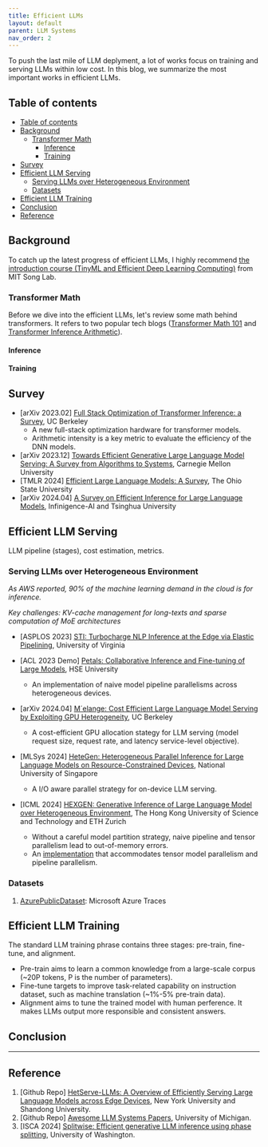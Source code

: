 ```yaml
---
title: Efficient LLMs
layout: default
parent: LLM Systems
nav_order: 2
---
```

To push the last mile of LLM deplyment, a lot of works focus on training and serving LLMs within low cost. In this blog, we summarize the most important works in efficient LLMs.

## Table of contents
- [Table of contents](#table-of-contents)
- [Background](#background)
  - [Transformer Math](#transformer-math)
    - [Inference](#inference)
    - [Training](#training)
- [Survey](#survey)
- [Efficient LLM Serving](#efficient-llm-serving)
  - [Serving LLMs over Heterogeneous Environment](#serving-llms-over-heterogeneous-environment)
  - [Datasets](#datasets)
- [Efficient LLM Training](#efficient-llm-training)
- [Conclusion](#conclusion)
- [Reference](#reference)

## Background
To catch up the latest progress of efficient LLMs, I highly recommend [the introduction course (TinyML and Efficient Deep Learning Computing)](https://hanlab.mit.edu/courses/2023-fall-65940) from MIT Song Lab.

### Transformer Math
Before we dive into the efficient LLMs, let's review some math behind transformers. It refers to two popular tech blogs ([Transformer Math 101](https://blog.eleuther.ai/transformer-math/) and [Transformer Inference Arithmetic](https://kipp.ly/transformer-inference-arithmetic/)).

#### Inference

#### Training


## Survey
- [arXiv 2023.02] [Full Stack Optimization of Transformer Inference: a Survey](https://arxiv.org/abs/2302.14017), UC Berkeley
  - A new full-stack optimization hardware for transformer models.
  - Arithmetic intensity is a key metric to evaluate the efficiency of the DNN models.
- [arXiv 2023.12] [Towards Efficient Generative Large Language Model Serving: A Survey from Algorithms to Systems](https://arxiv.org/pdf/2312.15234), Carnegie Mellon University
- [TMLR 2024] [Efficient Large Language Models: A Survey](https://github.com/AIoT-MLSys-Lab/Efficient-LLMs-Survey), The Ohio State University
- [arXiv 2024.04] [A Survey on Efficient Inference for Large Language Models](https://arxiv.org/abs/2404.14294), Infinigence-AI and Tsinghua University

## Efficient LLM Serving
LLM pipeline (stages), cost estimation, metrics.

### Serving LLMs over Heterogeneous Environment

_As AWS reported, 90% of the machine learning demand in the cloud is for inference._

_Key challenges: KV-cache management for long-texts and sparse computation of MoE architectures_

- [ASPLOS 2023] [STI: Turbocharge NLP Inference at the Edge via Elastic
Pipelining](https://arxiv.org/pdf/2207.05022), University of Virginia

- [ACL 2023 Demo] [Petals: Collaborative Inference and Fine-tuning of Large Models](https://aclanthology.org/2023.acl-demo.54/), HSE University
  - An implementation of naive model pipeline parallelisms across heterogeneous devices. 

- [arXiv 2024.04] [M´elange: Cost Efficient Large Language Model Serving by
Exploiting GPU Heterogeneity](https://arxiv.org/pdf/2404.14527), UC Berkeley
  - A cost-efficient GPU allocation stategy for LLM serving (model request size, request rate, and latency service-level objective).

- [MLSys 2024] [HeteGen: Heterogeneous Parallel Inference for Large Language Models on Resource-Constrained Devices](https://arxiv.org/abs/2403.01164), National University of Singapore
  - A I/O aware parallel strategy for on-device LLM serving.

- [ICML 2024] [HEXGEN: Generative Inference of Large Language Model
over Heterogeneous Environment](https://arxiv.org/pdf/2311.11514), The Hong Kong University of Science and Technology and ETH Zurich
    - Without a careful model partition strategy, naive pipeline and tensor parallelism lead to out-of-memory errors.
    - An [implementation](https://github.com/Relaxed-System-Lab/HexGen) that accommodates tensor model parallelism and pipeline parallelism. 

### Datasets
1. [AzurePublicDataset](https://github.com/Azure/AzurePublicDataset): Microsoft Azure Traces  

## Efficient LLM Training
The standard LLM training phrase contains three stages: pre-train, fine-tune, and alignment.

- Pre-train aims to learn a common knowledge from a large-scale corpus (~20P tokens, P is the number of parameters).
- Fine-tune targets to improve task-related capability on instruction dataset, such as machine translation (~1%-5% pre-train data).
- Alignment aims to tune the trained model with human perference. It makes LLMs output more responsible and consistent answers.


## Conclusion

---

## Reference
1. [Github Repo] [HetServe-LLMs: A Overview of Efficiently Serving Large Language Models across Edge Devices](https://github.com/Jason-cs18/HetServe-LLMs), New York University and Shandong University.
2. [Github Repo] [Awesome LLM Systems Papers](https://github.com/AmberLJC/LLMSys-PaperList), University of Michigan.
3. [ISCA 2024] [Splitwise: Efficient generative LLM inference using phase splitting](https://www.microsoft.com/en-us/research/publication/splitwise-efficient-generative-llm-inference-using-phase-splitting/), University of Washington.

